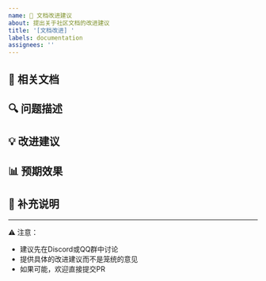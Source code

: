 ```yaml
---
name: 📝 文档改进建议
about: 提出关于社区文档的改进建议
title: '[文档改进] '
labels: documentation
assignees: ''
---
```


## 📄 相关文档

<!-- 请指明需要改进的文档路径或链接 -->

## 🔍 问题描述

<!-- 详细描述当前文档存在的问题或不足 -->

## 💡 改进建议

<!-- 请提供你的具体改进建议 -->

## 📊 预期效果

<!-- 描述实施改进后预期达到的效果 -->

## 📝 补充说明

<!-- 其他需要补充的信息 -->

---
⚠️ 注意：
- 建议先在Discord或QQ群中讨论
- 提供具体的改进建议而不是笼统的意见
- 如果可能，欢迎直接提交PR
